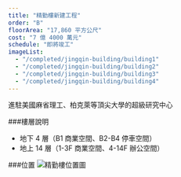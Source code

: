 ```yaml
---
title: "精勤樓新建工程"
order: "B"
floorArea: "17,860 平方公尺"
cost: "7 億 4000 萬元"
schedule: "即將竣工"
imageList:
  - "/completed/jingqin-building/building1"
  - "/completed/jingqin-building/building2"
  - "/completed/jingqin-building/building3"
  - "/completed/jingqin-building/building4"
---
```


<div class="description">
  <p>進駐美國麻省理工、柏克萊等頂尖大學的超級研究中心</p>
</div>

###樓層說明
- 地下 4 層（B1 商業空間、B2-B4 停車空間）
- 地上 14 層（1-3F 商業空間、4-14F 辦公空間）

###位置
![精勤樓位置圖](/completed/jingqin-building/map.png)
